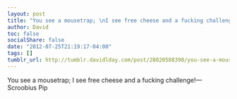 ```yaml
---
layout: post
title: "You see a mousetrap; \nI see free cheese and a fucking challenge!"
author: David
toc: false
socialShare: false
date: "2012-07-25T21:19:17-04:00"
tags: []
tumblr_url: http://tumblr.davidlday.com/post/28020588398/you-see-a-mousetrap-i-see-free-cheese-and-a
---
```


You see a mousetrap; I see free cheese and a fucking challenge!— Scroobius Pip
